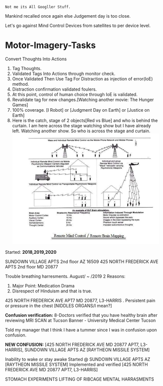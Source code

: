 `Not me its All Googller Stuff.`

Mankind recalled once again else Judgement day is too close.

Let's go against Mind Control Devices from satellites to per device level.

# Motor-Imagery-Tasks

Convert Thoughts Into Actions


1. Tag Thoughts.
2. Validated Tags Into Actions through monitor check.
3. Once Validated Then Use Tag For Distraction as injection of error(IoE) method.
4. Distraction confirmation validated foulers.
5. At this point, control of human choice through IoE is validated.
6. Revalidate tag for new changes.[Watching another movie: The Hunger Games] 
7. 100% coverage. [I Robot] or [Judgment Day on Earth] or [Justice on Earth] 
8. Here is the catch, stage of 2 objects[Red vs Blue] and who is behind the curtain. I am here across the stage watching show but I have already left. Watching another show. So who is across the stage and curtain. 
![Drag Racing](https://github.com/zakinder/Motor-Imagery-Tasks/blob/main/unnamed.png)



Started: **2018,2019,2020**

SUNDOWN VILLAGE APTS 2nd floor AZ 16509
425 NORTH FREDERICK AVE APTS 2nd floor MD 20877

Trouble breathing harresments. August/ ~ /2019
2 Reasons:
1.	Major Point: Medication Drama
2.	Disrespect of Hinduism and that is true.

425 NORTH FREDERICK AVE APT7 MD 20877, L3-HARRIS .
Persistent pain or pressure in the chest [NIDDLES ORGANS/I mean?]

**Confusion verification:**
8-Doctors verified that you have healthy brain after reviewing MRI SCAN at Tucson
Banner - University Medical Center Tucson

Told my manager that I think I have a tummer since I was in confusion upon confusion.



**NEW CONFUSION:**
[425 NORTH FREDERICK AVE MD 20877 APT7, L3-HARRIS],
SUNDOWN VILLAGE APTS AZ [RAYTHEON MISSILE SYSTEM]

Inability to wake or stay awake Started @ SUNDOWN VILLAGE APTS AZ [RAYTHEON MISSILE SYSTEM]
Implemented and verified [425 NORTH FREDERICK AVE MD 20877 APT7, L3-HARRIS]

  STOMACH EXPERIMENTS
  LIFTING OF RIBCAGE
  MENTAL HARRASMENTS


